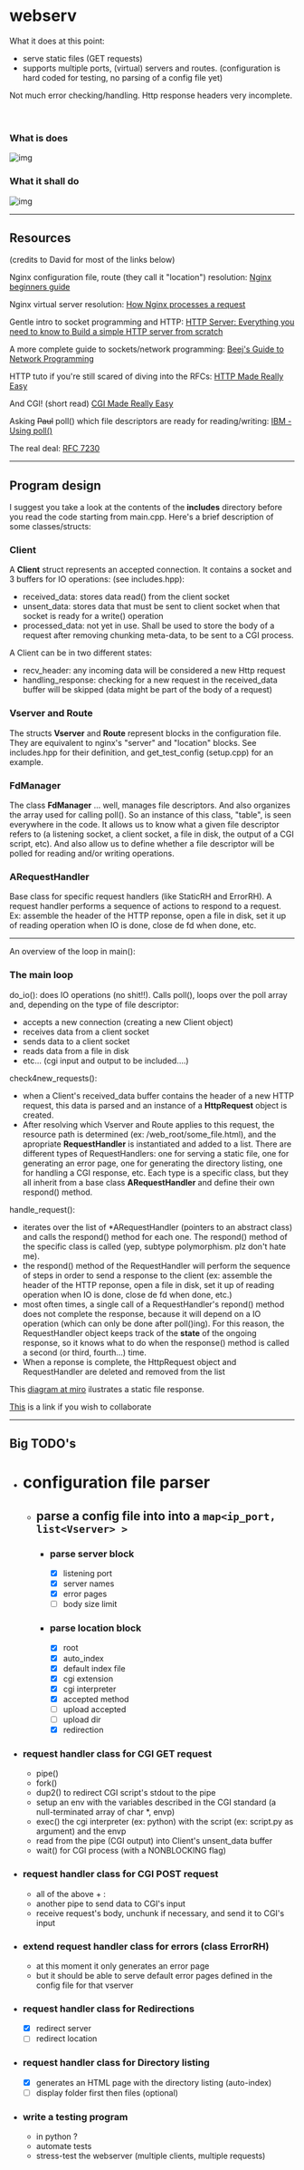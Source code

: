 # webserv

What it does at this point:

- serve static files (GET requests)
- supports multiple ports, (virtual) servers and routes. (configuration is hard coded for testing, no parsing of a config file yet)

Not much error checking/handling. Http response headers very incomplete.
<br>
<br>
<br>

### What is does

![img](web_root/imgs/get_static.png)

### What it shall do

![img](web_root/imgs/all.png)

-------------------

## Resources

(credits to David for most of the links below)

Nginx configuration file,
 route (they call it "location") resolution:
[Nginx beginners guide](https://nginx.org/en/docs/beginners_guide.html)

Nginx virtual server resolution:
[How Nginx processes a request](https://nginx.org/en/docs/http/request_processing.html)

Gentle intro to socket programming and HTTP:
[HTTP Server: Everything you need to know to Build a simple HTTP server from scratch](https://medium.com/from-the-scratch/http-server-what-do-you-need-to-know-to-build-a-simple-http-server-from-scratch-d1ef8945e4fa)

A more complete guide to sockets/network programming:
[Beej's Guide to Network Programming](https://beej.us/guide/bgnet/html/)

HTTP tuto if you're still scared of diving into the RFCs:
[HTTP Made Really Easy](https://www.jmarshall.com/easy/http/)

And CGI! (short read)
[CGI Made Really Easy](https://www.jmarshall.com/easy/cgi/)

Asking ~~Paul~~ poll() which file descriptors are ready for reading/writing:
[IBM - Using poll()](https://www.ibm.com/docs/en/i/7.2?topic=designs-using-poll-instead-select)

The real deal:
[RFC 7230](https://datatracker.ietf.org/doc/html/rfc7230)

------------------------

## Program design

I suggest you take a look at the contents of the **includes** directory before you read the code starting from main.cpp. Here's a brief description of some classes/structs:

### Client

A **Client** struct represents an accepted connection. It contains a socket and 3 buffers for IO operations: (see includes.hpp):

- received_data: stores data read() from the client socket
- unsent_data: stores data that must be sent to client socket when that socket is ready for a write() operation
- processed_data: not yet in use. Shall be used to store the body of a request after removing chunking meta-data, to be sent to a CGI process.

A Client can be in two different states:

- recv_header: any incoming data will be considered a new Http request
- handling_response: checking for a new request in the received_data buffer will be skipped (data might be part of the body of a request)

### Vserver and Route

The structs **Vserver** and **Route** represent blocks in the configuration file. They are equivalent to nginx's "server" and "location" blocks. See includes.hpp for their definition, and get_test_config (setup.cpp) for an example.

### FdManager

The class **FdManager** ... well, manages file descriptors. And also organizes the array used for calling poll(). So an instance of this class, "table", is seen everywhere in the code. It allows us to know what a given file descriptor refers to (a listening socket, a client socket, a file in disk, the output of a CGI script, etc). And also allow us to define whether a file descriptor will be polled for reading and/or writing operations.

### ARequestHandler

Base class for specific request handlers (like StaticRH and ErrorRH). A request handler performs a sequence of actions to respond to a request. Ex: assemble the header of the HTTP reponse, open a file in disk, set it up of reading operation when IO is done, close de fd when done, etc.

-----------------------------
An overview of the loop in main():

### The main loop

do_io(): does IO operations (no shit!!). Calls poll(), loops over the poll array and, depending on the type of file descriptor:

- accepts a new connection (creating a new Client object)
- receives data from a client socket
- sends data to a client socket
- reads data from a file in disk
- etc... (cgi input and output to be included....)

check4new_requests():

- when a Client's received_data buffer contains the header of a new HTTP request, this data is parsed and an instance of a **HttpRequest** object is created.
- After resolving which Vserver and Route applies to this request, the resource path is determined (ex: /web_root/some_file.html), and the apropriate **RequestHandler** is instantiated and added to a list. There are different types of RequestHandlers: one for serving a static file, one for generating an error page, one for generating the directory listing, one for handling a CGI response, etc. Each type is a specific class, but they all inherit from a base class **ARequestHandler** and define their own respond() method.

handle_request():

- iterates over the list of *ARequestHandler (pointers to an abstract class) and calls the respond() method for each one. The respond() method of the specific class is called (yep, subtype polymorphism. plz don't hate me).
- the respond() method of the RequestHandler will perform the sequence of steps in order to send a response to the client (ex: assemble the header of the HTTP reponse, open a file in disk, set it up of reading operation when IO is done, close de fd when done, etc.)
- most often times, a single call of a RequestHandler's repond() method does not complete the response, because it will depend on a IO operation (which can only be done after poll()ing). For this reason, the RequestHandler object keeps track of the **state** of the ongoing response, so it knows what to do when the response() method is called a second (or third, fourth...) time.
- When a reponse is complete, the HttpRequest object and RequestHandler are deleted and removed from the list

This [diagram at miro](https://miro.com/app/board/uXjVOPebVU8=/?invite_link_id=956792833423) ilustrates a static file response.

[This](https://miro.com/welcomeonboard/MUJub3YwcDIwUkZMd3Eyb1FhdWUxN3NGeENrd0tGQUh4Q3Z6SHdJcnI4ek5zMThNUDJzejJEaHd3QVZ1a2dVc3wzNDU4NzY0NTE4MjMwNTU0NTUz?invite_link_id=398884532576) is a link if you wish to collaborate

------------

## Big TODO's

- # configuration file parser

  - ## parse a config file into into a ``` map<ip_port, list<Vserver> > ```
    - ### parse server block
      - [x] listening port
      - [x] server names
      - [x] error pages
      - [ ] body size limit
    - ### parse location block
      - [x] root
      - [x] auto_index
      - [x] default index file
      - [x] cgi extension
      - [x] cgi interpreter
      - [x] accepted method
      - [ ] upload accepted
      - [ ] upload dir
      - [x] redirection

- ### request handler class for CGI GET request

  - pipe()
  - fork()
  - dup2() to redirect CGI script's stdout to the pipe
  - setup an env with the variables described in the CGI standard (a null-terminated array of char *, envp)
  - exec() the cgi interpreter (ex: python) with the script (ex: script.py as argument) and the envp
  - read from the pipe (CGI output) into Client's unsent_data buffer
  - wait() for CGI process (with a NONBLOCKING flag)

- ### request handler class for CGI POST request

  - all of the above + :
  - another pipe to send data to CGI's input
  - receive request's body, unchunk if necessary, and send it to CGI's input

- ### extend request handler class for errors (class ErrorRH)

  - at this moment it only generates an error page
  - but it should be able to serve default error pages defined in the config file for that vserver

- ### request handler class for Redirections
  - [x] redirect server
  - [ ] redirect location

- ### request handler class for Directory listing

  - [x] generates an HTML page with the directory listing (auto-index)
  - [ ] display folder first then files (optional)

- ### write a testing program

  - in python ?
  - automate tests
  - stress-test the webserver (multiple clients, multiple requests)
